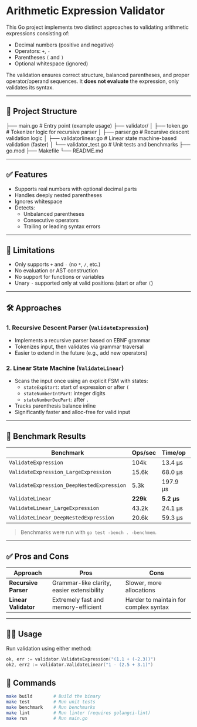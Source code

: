 # Arithmetic Expression Validator

This Go project implements two distinct approaches to validating arithmetic expressions consisting of:
- Decimal numbers (positive and negative)
- Operators: `+`, `-`
- Parentheses `(` and `)`
- Optional whitespace (ignored)

The validation ensures correct structure, balanced parentheses, and proper operator/operand sequences. It **does not evaluate** the expression, only validates its syntax.

---

## 📁 Project Structure

├── main.go # Entry point (example usage)
├── validator/
│ ├── token.go # Tokenizer logic for recursive parser
│ ├── parser.go # Recursive descent validation logic
│ ├── validatorlinear.go # Linear state machine-based validation (faster)
│ └── validator_test.go # Unit tests and benchmarks
├── go.mod
├── Makefile
└── README.md


---

## ✅ Features

- Supports real numbers with optional decimal parts
- Handles deeply nested parentheses
- Ignores whitespace
- Detects:
  - Unbalanced parentheses
  - Consecutive operators
  - Trailing or leading syntax errors

---

## 🚫 Limitations

- Only supports `+` and `-` (no `*`, `/`, etc.)
- No evaluation or AST construction
- No support for functions or variables
- Unary `-` supported only at valid positions (start or after `(`)

---

## 🛠️ Approaches

### 1. Recursive Descent Parser (`ValidateExpression`)
- Implements a recursive parser based on EBNF grammar
- Tokenizes input, then validates via grammar traversal
- Easier to extend in the future (e.g., add new operators)

### 2. Linear State Machine (`ValidateLinear`)
- Scans the input once using an explicit FSM with states:
  - `stateExpStart`: start of expression or after `(`
  - `stateNumberIntPart`: integer digits
  - `stateNumberDecPart`: after `.`
- Tracks parenthesis balance inline
- Significantly faster and alloc-free for valid input

---

## 🧪 Benchmark Results

| Benchmark                                 | Ops/sec | Time/op    | Allocations |
|------------------------------------------|---------|------------|-------------|
| `ValidateExpression`                     | 104k    | 13.4 µs    | 11 allocs   |
| `ValidateExpression_LargeExpression`     | 15.6k   | 68.0 µs    | 13 allocs   |
| `ValidateExpression_DeepNestedExpression`| 5.3k    | 197.9 µs   | 16 allocs   |
| `ValidateLinear`                         | **229k**| **5.2 µs** | **4 allocs**|
| `ValidateLinear_LargeExpression`         | 43.2k   | 24.1 µs    | 0 allocs    |
| `ValidateLinear_DeepNestedExpression`    | 20.6k   | 59.3 µs    | 0 allocs    |

> Benchmarks were run with `go test -bench . -benchmem`.

---

## ✅ Pros and Cons

| Approach           | Pros                                               | Cons                                   |
|--------------------|----------------------------------------------------|----------------------------------------|
| **Recursive Parser** | Grammar-like clarity, easier extensibility         | Slower, more allocations               |
| **Linear Validator** | Extremely fast and memory-efficient                | Harder to maintain for complex syntax  |

---

## 🧑‍💻 Usage

Run validation using either method:

```go
ok, err := validator.ValidateExpression("(1.1 + (-2.3))")
ok2, err2 := validator.ValidateLinear("1 - (2.5 + 3.1)")
```

## 🔧 Commands
```bash
make build        # Build the binary
make test         # Run unit tests
make benchmark    # Run benchmarks
make lint         # Run linter (requires golangci-lint)
make run          # Run main.go
```

